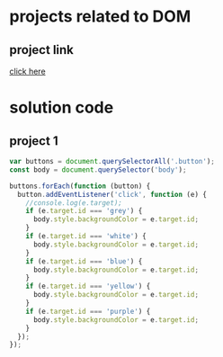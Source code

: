 # projects related to DOM

## project link

[click here](https://stackblitz.com/edit/web-platform-v75byj?file=index.html)

# solution code

## project 1
```Javascript
var buttons = document.querySelectorAll('.button');
const body = document.querySelector('body');

buttons.forEach(function (button) {
  button.addEventListener('click', function (e) {
    //console.log(e.target);
    if (e.target.id === 'grey') {
      body.style.backgroundColor = e.target.id;
    }
    if (e.target.id === 'white') {
      body.style.backgroundColor = e.target.id;
    }
    if (e.target.id === 'blue') {
      body.style.backgroundColor = e.target.id;
    }
    if (e.target.id === 'yellow') {
      body.style.backgroundColor = e.target.id;
    }
    if (e.target.id === 'purple') {
      body.style.backgroundColor = e.target.id;
    }
  });
});


```